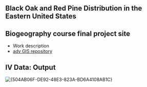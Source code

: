 
## Black Oak and Red Pine Distribution in the Eastern United States
## Biogeography course final project site
- Work description
- [adv GIS repository](https://github.com/AldenSchmidt/AldenSchmidt.github.io)
## IV Data: Output
![{504AB06F-DE92-48E3-823A-BD6A4108AB1C}](https://github.com/user-attachments/assets/f0644595-5d14-40e6-aee5-1ee28ad47d00)



